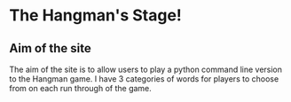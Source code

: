 # **The Hangman's Stage!**
## **Aim of the site**

The aim of the site is to allow users to play a python command line version to the Hangman game. I have 3 categories of words for players to choose from on each run through of the game.